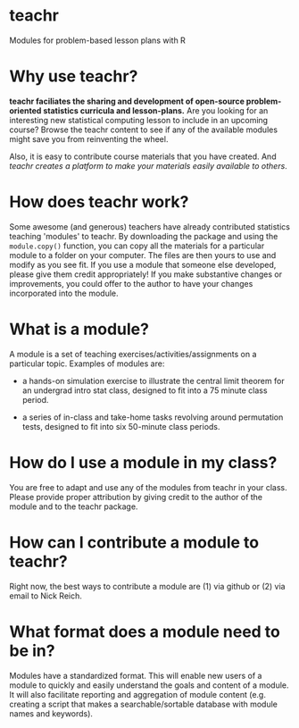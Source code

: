 # teachr

Modules for problem-based lesson plans with R

# Why use teachr?

**teachr faciliates the sharing and development of open-source problem-oriented statistics curricula and lesson-plans.**  Are you looking for an interesting new statistical computing lesson to include in an upcoming course? Browse the teachr content to see if any of the available modules might save you from reinventing  the wheel.  

Also, it is easy to contribute course materials that you have created. And _teachr creates a platform to make your materials easily available to others_.

# How does teachr work?

Some awesome (and generous) teachers have already contributed statistics teaching 'modules' to teachr. By downloading the package and using the `module.copy()` function, you can copy all the materials for a particular module to a folder on your computer. The files are then yours to use and modify as you see fit. If you use a module that someone else developed, please give them credit appropriately! If you make substantive changes or improvements, you could offer to the author to have your changes incorporated into the module.

# What is a module?

A module is a set of teaching exercises/activities/assignments on a particular topic. Examples of modules are:

* a hands-on simulation exercise to illustrate the central limit theorem for an undergrad intro stat class, designed to fit into a 75 minute class period.

* a series of in-class and take-home tasks revolving around permutation tests, designed to fit into six 50-minute class periods.

# How do I use a module in my class?

You are free to adapt and use any of the modules from teachr in your class. Please provide proper attribution by giving credit to the author of the module and to the teachr package.

# How can I contribute a module to teachr?

Right now, the best ways to contribute a module are (1) via github or (2) via email to Nick Reich.

# What format does a module need to be in?

Modules have a standardized format. This will enable new users of a module to quickly and easily understand the goals and content of a module. It will also facilitate reporting and aggregation of module content (e.g. creating a script that makes a searchable/sortable database with module names and keywords).

